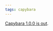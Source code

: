 ```yaml
---
tags: capybara
---
```


[Capybara 1.0.0 is out](http://groups.google.com/group/ruby-capybara/browse_thread/thread/b4568c21b36225ff).
